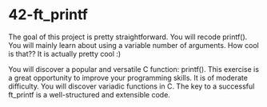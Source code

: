 # 42-ft_printf
The goal of this project is pretty straightforward. You will recode printf(). You will mainly learn about using a variable number of arguments. How cool is that?? It is actually pretty cool :)

You will discover a popular and versatile C function: printf(). This exercise is a great
opportunity to improve your programming skills. It is of moderate difficulty.
You will discover variadic functions in C.
The key to a successful ft_printf is a well-structured and extensible code.
